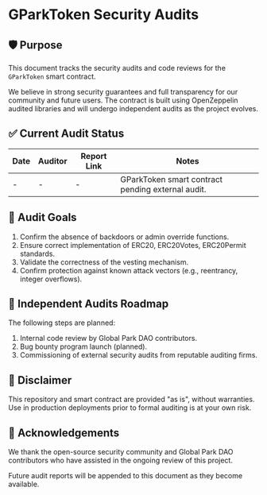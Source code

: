 # GParkToken Security Audits

## 🛡️ Purpose

This document tracks the security audits and code reviews for the `GParkToken` smart contract.

We believe in strong security guarantees and full transparency for our community and future users. The contract is built using OpenZeppelin audited libraries and will undergo independent audits as the project evolves.

## ✅ Current Audit Status

| Date | Auditor | Report Link | Notes                                             |
| ---- | ------- | ----------- | ------------------------------------------------- |
| -    | -       | -           | GParkToken smart contract pending external audit. |

## 🔎 Audit Goals

1. Confirm the absence of backdoors or admin override functions.
2. Ensure correct implementation of ERC20, ERC20Votes, ERC20Permit standards.
3. Validate the correctness of the vesting mechanism.
4. Confirm protection against known attack vectors (e.g., reentrancy, integer overflows).

## 📝 Independent Audits Roadmap

The following steps are planned:

1. Internal code review by Global Park DAO contributors.
2. Bug bounty program launch (planned).
3. Commissioning of external security audits from reputable auditing firms.

## 🪪 Disclaimer

This repository and smart contract are provided "as is", without warranties. Use in production deployments prior to formal auditing is at your own risk.

## 🙏 Acknowledgements

We thank the open-source security community and Global Park DAO contributors who have assisted in the ongoing review of this project.

Future audit reports will be appended to this document as they become available.
